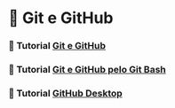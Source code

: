 # 🔗 Git e GitHub

### 📌 Tutorial [Git e GitHub](https://github.com/rafaellaabreu/git-gitHub/blob/main/tut_Git_%20GitHub.md)
### 📌 Tutorial [Git e GitHub pelo Git Bash](https://github.com/rafaellaabreu/git-gitHub/blob/main/tut_git_gitHub_gitBash.md)
### 📌 Tutorial [GitHub Desktop](https://github.com/rafaellaabreu/git-gitHub/blob/main/tut_gitHub_desktop.md)


